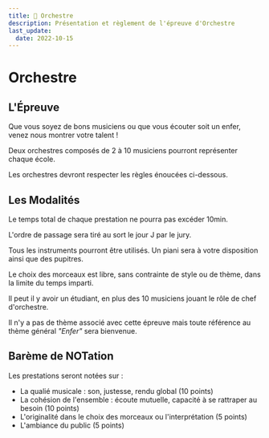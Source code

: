 ```yaml
---
title: 🎻 Orchestre
description: Présentation et règlement de l'épreuve d'Orchestre
last_update:
  date: 2022-10-15
---
```


# Orchestre

## L'Épreuve

Que vous soyez de bons musiciens ou que vous écouter soit un enfer, venez nous montrer votre talent !

Deux orchestres composés de 2 à 10 musiciens pourront représenter chaque école.

Les orchestres devront respecter les règles énoucées ci-dessous.


## Les Modalités

Le temps total de chaque prestation ne pourra pas excéder 10min.

L'ordre de passage sera tiré au sort le jour J par le jury.

Tous les instruments pourront être utilisés. Un piani sera à votre disposition ainsi que des pupitres.

Le choix des morceaux est libre, sans contrainte de style ou de thème, dans la limite du temps imparti.

Il peut il y avoir un étudiant, en plus des 10 musiciens jouant le rôle de chef d'orchestre.

Il n'y a pas de thème associé avec cette épreuve mais toute référence au thème général *"Enfer"* sera bienvenue.


## Barème de NOTation

Les prestations seront notées sur :
* La qualié musicale : son, justesse, rendu global (10 points)
* La cohésion de l'ensemble : écoute mutuelle, capacité à se rattraper au besoin (10 points)
* L'originalité dans le choix des morceaux ou l'interprétation (5 points)
* L'ambiance du public (5 points)